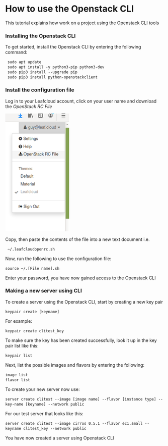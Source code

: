# How to use the Openstack CLI

This tutorial explains how work on a project using the Openstack CLI tools 

### Installing the Openstack CLI

To get started, install the Openstack CLI by entering the following command:

```shell
 sudo apt update
 sudo apt install -y python3-pip python3-dev
 sudo pip3 install --upgrade pip
 sudo pip3 install python-openstackclient
```


### Install the configuration file

Log in to your Leafcloud account, click on your user name and download the *OpenStack RC File*

![openstack-cli-1](../images/openstack-cli-1.png)

Copy, then paste the contents of the file into a new text document i.e.

```shell
 ~/.leafcloudopenrc.sh
```

Now, run the following to use the configuration file:

``` shell
source ~/.[File name].sh
```

Enter your password, you have now gained access to the Openstack CLI 

### Making a new server using CLI

To create a server using the Openstack CLI, start by creating a new key pair

``` shell
keypair create [keyname]
```
For example:

``` shell
keypair create clitest_key
```

To make sure the key has been created successfully, look it up in the key pair list like this:

``` shell
keypair list
```

Next, list the possible images and flavors by entering the following:

``` shell
image list
flavor list
```

To create your new server now use:

``` shell
server create clitest --image [image name] --flavor [instance type] --key-name [keyname] --network public
```
For our test server that looks like this:

``` shell
server create clitest --image cirros 0.5.1 --flavor ec1.small --keyname clitest_key --network public
```

You have now created a server using Openstack CLI
